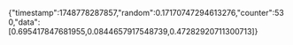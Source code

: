 {"timestamp":1748778287857,"random":0.17170747294613276,"counter":530,"data":[0.695417847681955,0.0844657917548739,0.47282920711300713]}
